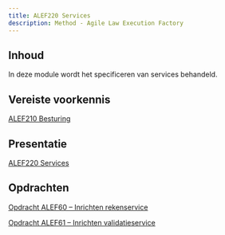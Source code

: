 ```yaml
---
title: ALEF220 Services
description: Method - Agile Law Execution Factory
---
```


## Inhoud

In deze module wordt het specificeren van services behandeld.

## Vereiste voorkennis
[ALEF210 Besturing](../ALEF/04-ALEF210.md)


## Presentatie
[ALEF220 Services](../../../static/pdf/PresentatieALEF220.pdf)

## Opdrachten
[Opdracht ALEF60 – Inrichten rekenservice](../../../static/pdf/OpdrachtALEF60.pdf)

[Opdracht ALEF61 – Inrichten validatieservice](../../../static/pdf/OpdrachtALEF61.pdf)
